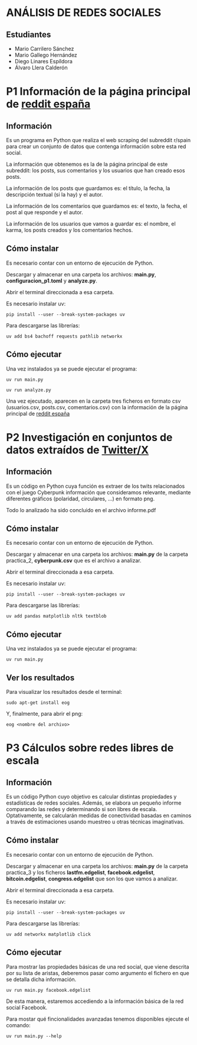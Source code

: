 # ANÁLISIS DE REDES SOCIALES

## Estudiantes
- Mario Carrilero Sánchez
- Mario Gallego Hernández
- Diego Linares Espíldora
- Álvaro Llera Calderón

# P1 Información de la página principal de [reddit españa](https://old.reddit.com/r/spain/)

## Información
Es un programa en Python que realiza el web scraping del subreddit r/spain para crear un conjunto de datos que contenga información sobre esta red social.

La información que obtenemos es la de la página principal de este subreddit: los posts, sus comentarios y los usuarios que han creado esos posts.

La información de los posts que guardamos es: el título, la fecha, la descripción textual (si la hay) y el autor.

La información de los comentarios que guardamos es: el texto, la fecha, el post al que responde y el autor.

La información de los usuarios que vamos a guardar es: el nombre, el karma, los posts creados y los comentarios hechos.

## Cómo instalar
Es necesario contar con un entorno de ejecución de Python.

Descargar y almacenar en una carpeta los archivos: **main.py**, **configuracion_p1.toml** y **analyze.py**. 

Abrir el terminal direccionada a esa carpeta.

Es necesario instalar uv:
~~~
pip install --user --break-system-packages uv
~~~

Para descargarse las librerías:
~~~
uv add bs4 bachoff requests pathlib networkx
~~~

## Cómo ejecutar
Una vez instalados ya se puede ejecutar el programa:
~~~
uv run main.py
~~~
~~~ 
uv run analyze.py
~~~

Una vez ejecutado, aparecen en la carpeta tres ficheros en formato csv (usuarios.csv, posts.csv, comentarios.csv) con la información de la página principal de [reddit españa](https://old.reddit.com/r/spain/)


# P2 Investigación en conjuntos de datos extraídos de [Twitter/X](https://x.com/)

## Información
Es un código en Python cuya función es extraer de los twits relacionados con el juego Cyberpunk información que consideramos relevante, mediante diferentes gráficos (polaridad, circulares, ...) en formato png.

Todo lo analizado ha sido concluido en el archivo informe.pdf

## Cómo instalar
Es necesario contar con un entorno de ejecución de Python.

Descargar y almacenar en una carpeta los archivos: **main.py** de la carpeta practica_2, **cyberpunk.csv** que es el archivo a analizar.

Abrir el terminal direccionada a esa carpeta.

Es necesario instalar uv:
~~~
pip install --user --break-system-packages uv
~~~

Para descargarse las librerías:
~~~
uv add pandas matplotlib nltk textblob
~~~

## Cómo ejecutar
Una vez instalados ya se puede ejecutar el programa:
~~~
uv run main.py
~~~

## Ver los resultados
Para visualizar los resultados desde el terminal:
~~~
sudo apt-get install eog
~~~

Y, finalmente, para abrir el png:
~~~
eog <nombre del archivo>
~~~


# P3 Cálculos sobre redes libres de escala

## Información
Es un código Python cuyo objetivo es calcular distintas propiedades y estadísticas de redes sociales. Además, se elabora un pequeño informe comparando las redes y determinando si son libres de escala.
Optativamente, se calcularán medidas de conectividad basadas en caminos a través de estimaciones usando muestreo u otras técnicas imaginativas.

## Cómo instalar
Es necesario contar con un entorno de ejecución de Python.

Descargar y almacenar en una carpeta los archivos: **main.py** de la carpeta practica_3 y los ficheros **lastfm.edgelist**, **facebook.edgelist**, **bitcoin.edgelist**, **congress.edgelist** que son los que vamos a analizar.

Abrir el terminal direccionada a esa carpeta.

Es necesario instalar uv:
~~~
pip install --user --break-system-packages uv
~~~

Para descargarse las librerías:
~~~
uv add networkx matplotlib click
~~~

## Cómo ejecutar
Para mostrar las propiedades básicas de una red social, que viene descrita por su lista de aristas, deberemos pasar como argumento el fichero en que se detalla dicha información.
~~~
uv run main.py facebook.edgelist
~~~

De esta manera, estaremos accediendo a la información básica de la red social Facebook.

Para mostar qué fincionalidades avanzadas tenemos disponibles ejecute el comando:
~~~
uv run main.py --help
~~~
